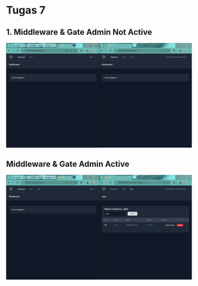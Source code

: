 # Tugas 7

## 1. Middleware & Gate Admin Not Active

![alt text](screenshot/tugas7/Middleware&GateAdminNotActive.png)

## Middleware & Gate Admin Active 

![alt text](screenshot/tugas7/Middleware&GateAdminActive.png)